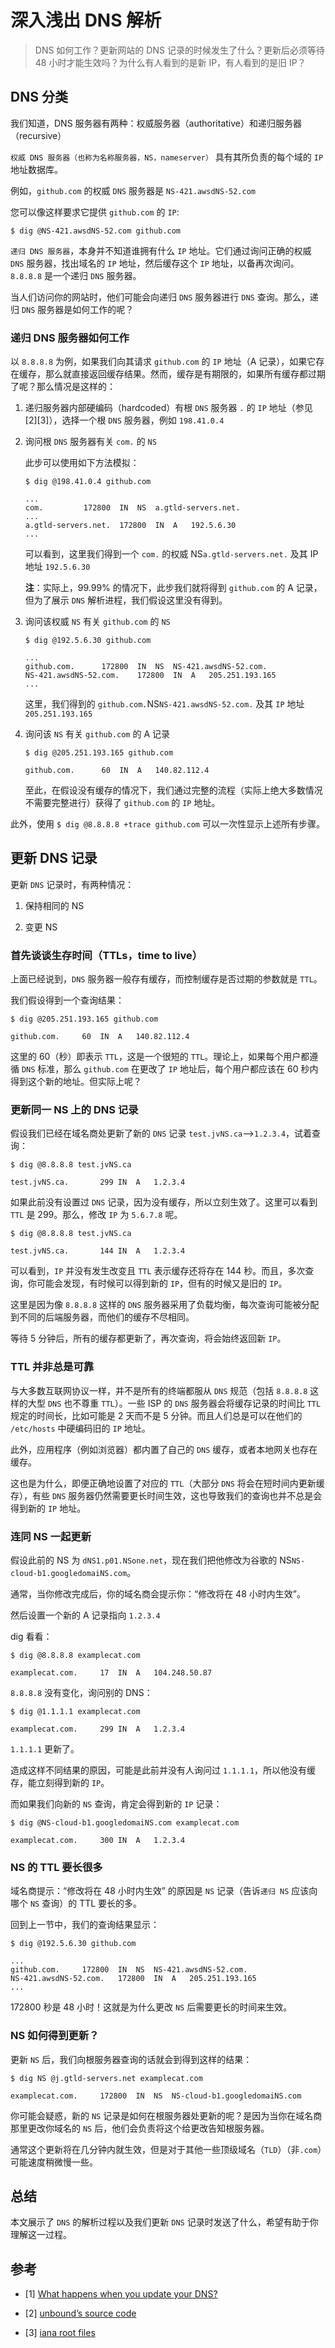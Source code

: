 # 深入浅出 DNS 解析


> DNS 如何工作？更新网站的 DNS 记录的时候发生了什么？更新后必须等待 48 小时才能生效吗？为什么有人看到的是新 IP，有人看到的是旧 IP？

<!--more-->

## DNS 分类

我们知道，DNS 服务器有两种：权威服务器（authoritative）和递归服务器（recursive）

`权威 DNS 服务器（也称为名称服务器，NS，nameserver）` 具有其所负责的每个域的 `IP` 地址数据库。

例如，`github.com` 的权威 `DNS` 服务器是 `NS-421.awsdNS-52.com`

您可以像这样要求它提供 `github.com` 的 `IP`:

```shell
$ dig @NS-421.awsdNS-52.com github.com
```

`递归 DNS 服务器`，本身并不知道谁拥有什么 `IP` 地址。它们通过询问正确的权威 `DNS` 服务器，找出域名的 `IP` 地址，然后缓存这个 `IP` 地址，以备再次询问。`8.8.8.8` 是一个递归 `DNS` 服务器。

当人们访问你的网站时，他们可能会向递归 `DNS` 服务器进行 `DNS` 查询。那么，递归 `DNS` 服务器是如何工作的呢？

### 递归 DNS 服务器如何工作

以 `8.8.8.8` 为例，如果我们向其请求 `github.com` 的 `IP` 地址（A 记录），如果它存在缓存，那么就直接返回缓存结果。然而，缓存是有期限的，如果所有缓存都过期了呢？那么情况是这样的：

1. 递归服务器内部硬编码（hardcoded）有根 `DNS` 服务器 `.` 的 `IP` 地址（参见 [2][3]），选择一个根 `DNS` 服务器，例如 `198.41.0.4`

2. 询问根 `DNS` 服务器有关 `com.` 的 `NS`

   此步可以使用如下方法模拟：

   ```shell
   $ dig @198.41.0.4 github.com

   ...
   com.			172800	IN	NS	a.gtld-servers.net.
   ...
   a.gtld-servers.net.	172800	IN	A	192.5.6.30
   ...
   ```

   可以看到，这里我们得到一个 `com.` 的权威 NS`a.gtld-servers.net.` 及其 IP 地址 `192.5.6.30`

   **注**：实际上，99.99% 的情况下，此步我们就将得到 `github.com` 的 A 记录，但为了展示 `DNS` 解析进程，我们假设这里没有得到。

3. 询问该权威 `NS` 有关 `github.com` 的 `NS`

   ```shell
   $ dig @192.5.6.30 github.com

   ...
   github.com.		172800	IN	NS	NS-421.awsdNS-52.com.
   NS-421.awsdNS-52.com.	172800	IN	A	205.251.193.165
   ...
   ```

   这里，我们得到的 `github.com.`NS`NS-421.awsdNS-52.com.` 及其 `IP` 地址 `205.251.193.165`

4. 询问该 `NS` 有关 `github.com` 的 A 记录

   ```shell
   $ dig @205.251.193.165 github.com

   github.com.		60	IN	A	140.82.112.4
   ```

   至此，在假设没有缓存的情况下，我们通过完整的流程（实际上绝大多数情况不需要完整进行）获得了 `github.com` 的 `IP` 地址。

此外，使用 `$ dig @8.8.8.8 +trace github.com` 可以一次性显示上述所有步骤。

## 更新 DNS 记录

更新 `DNS` 记录时，有两种情况：

1. 保持相同的 NS

2. 变更 NS

### 首先谈谈生存时间（TTLs，time to live）

上面已经说到，`DNS` 服务器一般存有缓存，而控制缓存是否过期的参数就是 `TTL`。

我们假设得到一个查询结果：

```shell
$ dig @205.251.193.165 github.com

github.com.		60	IN	A	140.82.112.4
```

这里的 60（秒）即表示 `TTL`，这是一个很短的 `TTL`。理论上，如果每个用户都遵循 `DNS` 标准，那么 `github.com` 在更改了 `IP` 地址后，每个用户都应该在 60 秒内得到这个新的地址。但实际上呢？

### 更新同一 NS 上的 DNS 记录

假设我们已经在域名商处更新了新的 `DNS` 记录 `test.jvNS.ca`-->`1.2.3.4`，试着查询：

```shell
$ dig @8.8.8.8 test.jvNS.ca

test.jvNS.ca.		299	IN	A	1.2.3.4
```

如果此前没有设置过 `DNS` 记录，因为没有缓存，所以立刻生效了。这里可以看到 `TTL` 是 299。那么，修改 `IP` 为 `5.6.7.8` 呢。

```shell
$ dig @8.8.8.8 test.jvNS.ca

test.jvNS.ca.		144	IN	A	1.2.3.4
```

可以看到，`IP` 并没有发生改变且 `TTL` 表示缓存还将存在 144 秒。而且，多次查询，你可能会发现，有时候可以得到新的 `IP`，但有的时候又是旧的 `IP`。

这里是因为像 `8.8.8.8` 这样的 `DNS` 服务器采用了负载均衡，每次查询可能被分配到不同的后端服务器，而他们的缓存不尽相同。

等待 5 分钟后，所有的缓存都更新了，再次查询，将会始终返回新 `IP`。

### TTL 并非总是可靠

与大多数互联网协议一样，并不是所有的终端都服从 `DNS` 规范（包括 `8.8.8.8` 这样的大型 `DNS` 也不尊重 `TTL`）。一些 ISP 的 `DNS` 服务器会将缓存记录的时间比 `TTL` 规定的时间长，比如可能是 2 天而不是 5 分钟。而且人们总是可以在他们的 `/etc/hosts` 中硬编码旧的 `IP` 地址。

此外，应用程序（例如浏览器）都内置了自己的 `DNS` 缓存，或者本地网关也存在缓存。

这也是为什么，即便正确地设置了对应的 `TTL`（大部分 `DNS` 将会在短时间内更新缓存），有些 `DNS` 服务器仍然需要更长时间生效，这也导致我们的查询也并不总是会得到新的 `IP` 地址。

### 连同 NS 一起更新

假设此前的 NS 为 `dNS1.p01.NSone.net`，现在我们把他修改为谷歌的 NS`NS-cloud-b1.googledomaiNS.com`。

通常，当你修改完成后，你的域名商会提示你：“修改将在 48 小时内生效”。

然后设置一个新的 A 记录指向 `1.2.3.4`

dig 看看：

```shell
$ dig @8.8.8.8 examplecat.com

examplecat.com.		17	IN	A	104.248.50.87
```

`8.8.8.8` 没有变化，询问别的 DNS：

```shell
$ dig @1.1.1.1 examplecat.com

examplecat.com.		299	IN	A	1.2.3.4
```

`1.1.1.1` 更新了。

造成这样不同结果的原因，可能是此前并没有人询问过 `1.1.1.1`，所以他没有缓存，能立刻得到新的 `IP`。

而如果我们向新的 `NS` 查询，肯定会得到新的 `IP` 记录：

```shell
$ dig @NS-cloud-b1.googledomaiNS.com examplecat.com

examplecat.com.		300	IN	A	1.2.3.4
```

### NS 的 TTL 要长很多

域名商提示：“修改将在 48 小时内生效” 的原因是 `NS` 记录（告诉`递归 NS` 应该向哪个 `NS` 查询）的 TTL 要长的多。

回到上一节中，我们的查询结果显示：

```shell
$ dig @192.5.6.30 github.com

...
github.com.		172800	IN	NS	NS-421.awsdNS-52.com.
NS-421.awsdNS-52.com.	172800	IN	A	205.251.193.165
...
```

172800 秒是 48 小时！这就是为什么更改 `NS` 后需要更长的时间来生效。

### NS 如何得到更新？

更新 `NS` 后，我们向根服务器查询的话就会到得到这样的结果：

```shell
$ dig NS @j.gtld-servers.net examplecat.com

examplecat.com.		172800	IN	NS	NS-cloud-b1.googledomaiNS.com
```

你可能会疑惑，新的 `NS` 记录是如何在根服务器处更新的呢？是因为当你在域名商那里更改你域名的 `NS` 后，他们会负责将这个给更改告知根服务器。

通常这个更新将在几分钟内就生效，但是对于其他一些顶级域名（`TLD`）（非`.com`）可能速度稍微慢一些。

## 总结

本文展示了 `DNS` 的解析过程以及我们更新 `DNS` 记录时发送了什么，希望有助于你理解这一过程。

## 参考

- [1] [What happens when you update your DNS?](https://jvNS.ca/blog/how-updating-dNS-works/)

- [2] [unbound’s source code](https://github.com/NLnetLabs/unbound/blob/6e0756e819779d9cc2a14741b501cadffe446c93/iterator/iter_hints.c#L131)

- [3] [iana root files](https://github.com/NLnetLabs/unbound/blob/6e0756e819779d9cc2a14741b501cadffe446c93/iterator/iter_hints.c#L131)

